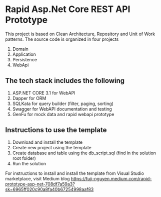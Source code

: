 # Rapid Asp.Net Core REST API Prototype

This project is based on Clean Architecture, Repository and Unit of Work patterns.  The source code is organized in four projects 

1. Domain
2. Application
3. Persistence
4. WebApi

## The tech stack includes the following

1. ASP.NET CORE 3.1 for WebAPI
2. Dapper for ORM
3. SQLKata for query builder (filter, paging, sorting)
4. Swagger for WebAPI documentation and testing
6. GenFu for mock data and rapid webapi prototype

## Instructions to use the template
1. Download and install the template
2. Create new project using the template
3. Create database and table using the db_script.sql (find in the solution root folder)
4. Run the solution

For instructions to install and install the template from Visual Studio marketplace, visit Medium blog https://fuji-nguyen.medium.com/rapid-prototype-asp-net-708df7a59a3?sk=6965ff020c90a8fa40b67254998aaf83

